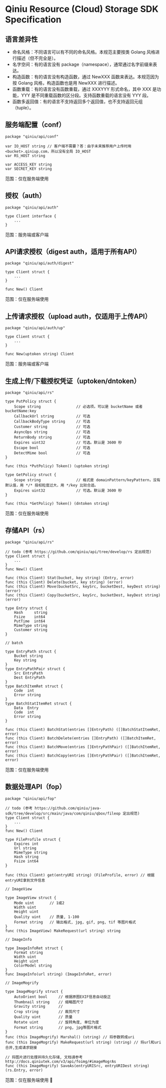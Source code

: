 # Qiniu Resource (Cloud) Storage SDK Specification

## 语言差异性

- 命名风格：不同语言可以有不同的命名风格。本规范主要按类 Golang 风格进行描述（但不完全是）。
- 名字空间：有的语言没有 package（namespace），通常通过名字前缀来表达。
- 构造函数：有的语言没有构造函数，通过 NewXXX 函数来表达。本规范因为按 Golang 风格，构造函数也是用 NewXXX 进行描述。
- 函数重载：有的语言没有函数重载，通过 XXXYYY 形式命名，其中 XXX 是功能，YYY 是不同重载函数的区分段。支持函数重载的语言没有 YYY 段。
- 函数多返回值：有的语言不支持返回多个返回值，也不支持返回元组（tuple）。


## 服务端配置（conf）

```{go}
package "qiniu/api/conf"

var IO_HOST string // 客户端不需要？答：由于未来推荐用户上传时用 <bucket>.qiniup.com，所以没有全局 IO_HOST
var RS_HOST string

var ACCESS_KEY string
var SECRET_KEY string
```

范围：仅在服务端使用


## 授权（auth）

```{go}
package "qiniu/api/auth"

type Client interface {
	...
}
```

范围：服务端或客户端


## API请求授权（digest auth，适用于所有API）

```{go}
package "qiniu/api/auth/digest"

type Client struct {
	...
}

func New() Client
```

范围：仅在服务端使用


## 上传请求授权（upload auth，仅适用于上传API）

```{go}
package "qiniu/api/auth/up"

type Client struct {
	...
}

func New(uptoken string) Client
```

范围：服务端或客户端


## 生成上传/下载授权凭证（uptoken/dntoken）

```{go}
package "qiniu/api/rs"

type PutPolicy struct {
	Scope string				// 必选项。可以是 bucketName 或者 bucketName:key
	CallbackUrl string			// 可选
	CallbackBodyType string		// 可选
	Customer string				// 可选
	AsyncOps string				// 可选
	ReturnBody string			// 可选
	Expires uint32				// 可选。默认是 3600 秒
	Escape bool					// 可选
	DetectMime bool				// 可选
}

func (this *PutPolicy) Token() (uptoken string)

type GetPolicy struct {
    Scope string				// 格式是 domainPattern/keyPattern，没有默认值，用 */* 授权粒度过大，用 */key 比较合适。
    Expires uint32				// 可选。默认是 3600 秒
}

func (this *GetPolicy) Token() (dntoken string)
```

范围：仅在服务端使用


## 存储API（rs）

```{go}
package "qiniu/api/rs"

// todo (参考 https://github.com/qiniu/api/tree/develop/rs 定出规范)
type Client struct {
	...
}
func New() Client

func (this Client) Stat(bucket, key string) (Entry, error)
func (this Client) Delete(bucket, key string) (error)
func (this Client) Move(bucketSrc, keySrc, bucketDest, keyDest string) (error)
func (this Client) Copy(bucketSrc, keySrc, bucketDest, keyDest string) (error)

type Entry struct {
	Hash     string
	Fsize    int64
	PutTime  int64
	MimeType string
	Customer string
}

// batch

type EntryPath struct {
	Bucket string
	Key string
}
type EntryPathPair struct {
	Src EntryPath
	Dest EntryPath
}
type BatchItemRet struct {
	Code  int
	Error string
}
type BatchStatItemRet struct {
	Data  Entry
	Code  int
	Error string
}

func (this Client) BatchStat(entries []EntryPath) ([]BatchStatItemRet, error)
func (this Client) BatchDelete(entries []EntryPath) ([]BatchItemRet, error)
func (this Client) BatchMove(entries []EntryPathPair) ([]BatchItemRet, error)
func (this Client) BatchCopy(entries []EntryPathPair) ([]BatchItemRet, error)
```

范围：仅在服务端使用

## 数据处理API（fop）

```{go}
package "qiniu/api/fop"

// todo (参考 https://github.com/qiniu/java-sdk/tree/develop/src/main/java/com/qiniu/qbox/fileop 定出规范)
type Client struct {
	...
}
func New() Client

type FileProfile struct {
	Expires int
	Url string
	MimeType string
	Hash string
	Fsize int64
}

func (this Client) get(entryURI string) (FileProfile, error) // 根据entryURI拿到文件信息

// ImageView

type ImageView struct {
	Mode uint		// 1或2
	Width uint		
	Height uint		
	Quality uint	// 质量, 1-100
	Format string	// 输出格式, jpg, gif, png, tif 等图片格式
}
func (this ImageView) MakeRequest(url string) string

// ImageInfo

type ImageInfoRet struct {
	Format string
	Width uint
	Height uint
	ColorModel string
}
func ImageInfo(url string) (ImageInfoRet, error)

// ImageMogrify

type ImageMogrify struct {
	AutoOrient bool		// 根据原图EXIF信息自动旋正
	Thumbnail string	// 缩略图尺寸
	Gravity string		// 
	Crop string			// 裁剪尺寸
	Quality uint		// 质量
	Rotate uint			// 旋转角度, 单位为度
	Format string		// png, jpg等图片格式
}
func (this ImageMogrify) Marshal() (string) // 将参数转成uri
func (this ImageMogrify) MakeRequest(url string) (string) // 将url和uri合并,生成请求链接

// 将图片进行处理并持久化存储, 文档请参考 http://docs.qiniutek.com/v3/api/foimg/#imageMogrAs
func (this ImageMogrify) SaveAs(entryURISrc, entryURIDest string) (rs.Entry, error)
```
范围：仅在服务端使用
